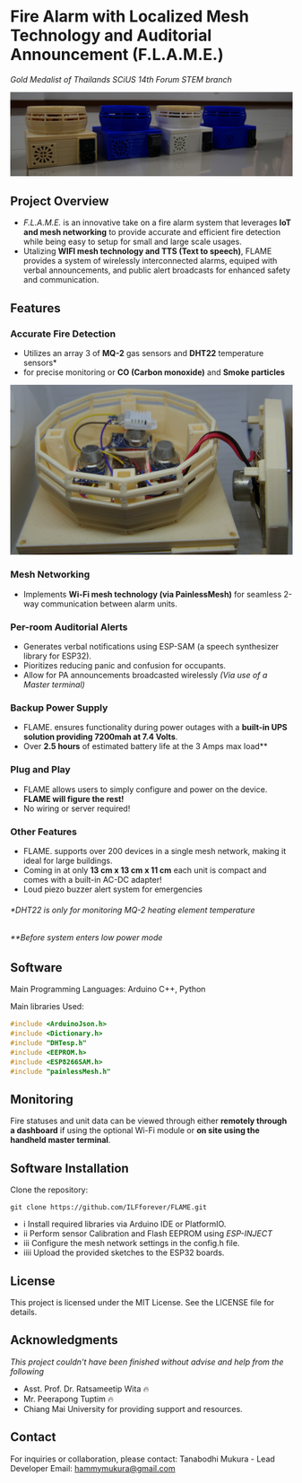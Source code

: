 # Fire Alarm with Localized Mesh Technology and Auditorial Announcement (F.L.A.M.E.)
*Gold Medalist of Thailands SCiUS 14th Forum STEM branch*

![alt text](https://github.com/ILFforever/F.L.A.M.E./blob/main/image/lineup.jpg "FLAME units")

## Project Overview

- *F.L.A.M.E.* is an innovative take on a fire alarm system that leverages **IoT and mesh networking** to provide accurate and efficient fire detection while being easy to setup for small and large scale usages. 
- Utalizing **WIFI mesh technology and TTS (Text to speech)**, FLAME provides a system of wirelessly interconnected alarms, equiped with verbal announcements, and public alert broadcasts for enhanced safety and communication.

## Features

### Accurate Fire Detection
- Utilizes an array 3 of **MQ-2** gas sensors and **DHT22** temperature sensors*
- for precise monitoring or **CO (Carbon monoxide)** and **Smoke particles**

![alt text](https://github.com/ILFforever/F.L.A.M.E./blob/main/image/top_off.JPG "Sensor service lid removed")

### Mesh Networking
- Implements **Wi-Fi mesh technology (via PainlessMesh)** for seamless 2-way communication between alarm units.

### Per-room Auditorial Alerts
- Generates verbal notifications using ESP-SAM (a speech synthesizer library for ESP32).
- Pioritizes reducing panic and confusion for occupants.
- Allow for PA announcements broadcasted wirelessly *(Via use of a Master terminal)*

### Backup Power Supply
- FLAME. ensures functionality during power outages with a **built-in UPS solution providing 7200mah at 7.4 Volts**.
- Over **2.5 hours** of estimated battery life at the 3 Amps max load** 

### Plug and Play
- FLAME allows users to simply configure and power on the device. **FLAME will figure the rest!**
- No wiring or server required!

### Other Features
- FLAME. supports over 200 devices in a single mesh network, making it ideal for large buildings.
- Coming in at only **13 cm x 13 cm x 11 cm** each unit is compact and comes with a built-in AC-DC adapter!
- Loud piezo buzzer alert system for emergencies

######  *DHT22 is only for monitoring MQ-2 heating element temperature
###### **Before system enters low power mode

## Software
Main Programming Languages: Arduino C++, Python

Main libraries Used:
```c
#include <ArduinoJson.h>
#include <Dictionary.h>
#include "DHTesp.h"
#include <EEPROM.h>
#include <ESP8266SAM.h>
#include "painlessMesh.h"
```

## Monitoring

Fire statuses and unit data can be viewed through either **remotely through a dashboard** if using the optional Wi-Fi module or **on site using the handheld master terminal**.

## Software Installation

Clone the repository:
```
git clone https://github.com/ILFforever/FLAME.git
```
- i Install required libraries via Arduino IDE or PlatformIO.
- ii Perform sensor Calibration and Flash EEPROM using *ESP-INJECT*
- iii Configure the mesh network settings in the config.h file.
- iiii Upload the provided sketches to the ESP32 boards.

## License

This project is licensed under the MIT License. See the LICENSE file for details.

## Acknowledgments
*This project couldn't have been finished without advise and help from the following*
- Asst. Prof. Dr. Ratsameetip Wita 🔥
-  Mr. Peerapong Tuptim 🔥
-  Chiang Mai University for providing support and resources.

## Contact

For inquiries or collaboration, please contact:
Tanabodhi Mukura - Lead Developer
Email: hammymukura@gmail.com
